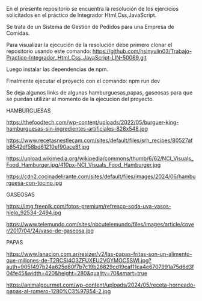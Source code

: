 En el presente repositorio se encuentra la resolución de los ejercicios solicitados en el práctico de Integrador Html,Css,JavaScript.

Se trata de un Sistema de Gestión de Pedidos para una Empresa de Comidas.

Para visualizar la ejecución de la resolución debe primero clonar el repositorio usando este comando: https://github.com/hsinyulin03/Trabajo-Practico-Integrador_Html_Css_JavaScript-LIN-50069.git

Luego instalar las dependencias de npm.

Finalmente ejecutar el proyecto con el comando: npm run dev

Se deja algunos links de algunas hamburguesas,papas, gaseosas para que se puedan utilizar al momento de la ejecucion del proyecto.

HAMBURGUESAS

https://thefoodtech.com/wp-content/uploads/2022/05/burguer-king-hamburguesas-sin-ingredientes-artificiales-828x548.jpg

https://www.recetasnestlecam.com/sites/default/files/srh_recipes/80527afb8542df58bd61210ef90ace8f.jpg

https://upload.wikimedia.org/wikipedia/commons/thumb/6/62/NCI_Visuals_Food_Hamburger.jpg/410px-NCI_Visuals_Food_Hamburger.jpg

https://cdn2.cocinadelirante.com/sites/default/files/images/2024/06/hamburguesa-con-tocino.jpg

GASEOSAS

https://img.freepik.com/fotos-premium/refresco-soda-uva-vasos-hielo_92534-2494.jpg

https://www.telemundo.com/sites/nbcutelemundo/files/images/article/cover/2017/04/24/vaso-de-gaseosa.jpg

PAPAS

https://www.lanacion.com.ar/resizer/v2/las-papas-fritas-son-un-alimento-que-millones-de-T2RCSI4O3ZFUXEU2VGYMOC5SWI.jpg?auth=9051497b24a625d80f7b7c19b26829cd19eaf11ca4e6707991a75d6d3f04fe45&width=420&height=280&quality=70&smart=true

https://animalgourmet.com/wp-content/uploads/2024/05/receta-horneado-papas-al-romero-1280%C3%97854-2.jpg

